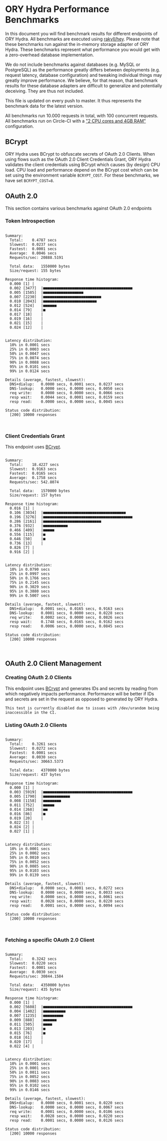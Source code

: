 # ORY Hydra Performance Benchmarks

In this document you will find benchmark results for different endpoints of ORY Hydra. All benchmarks are executed
using [rakyll/hey](https://github.com/rakyll/hey). Please note that these benchmarks run against the in-memory storage
adapter of ORY Hydra. These benchmarks represent what performance you would get with a zero-overhead database implementation.

We do not include benchmarks against databases (e.g. MySQL or PostgreSQL) as the performance greatly differs between
deployments (e.g. request latency, database configuration) and tweaking individual things may greatly improve performance.
We believe, for that reason, that benchmark results for these database adapters are difficult to generalize and potentially
deceiving. They are thus not included.

This file is updated on every push to master. It thus represents the benchmark data for the latest version.

All benchmarks run 10.000 requests in total, with 100 concurrent requests. All benchmarks run on Circle-CI with a
["2 CPU cores and 4GB RAM"](https://support.circleci.com/hc/en-us/articles/360000489307-Why-do-my-tests-take-longer-to-run-on-CircleCI-than-locally-)
configuration.

## BCrypt

ORY Hydra uses BCrypt to obfuscate secrets of OAuth 2.0 Clients. When using flows such as the OAuth 2.0 Client Credentials
Grant, ORY Hydra validates the client credentials using BCrypt which causes (by design) CPU load. CPU load and performance
depend on the BCrypt cost which can be set using the environment variable `BCRYPT_COST`. For these benchmarks,
we have set `BCRYPT_COST=8`.

## OAuth 2.0

This section contains various benchmarks against OAuth 2.0 endpoints

### Token Introspection

```

Summary:
  Total:	0.4787 secs
  Slowest:	0.0237 secs
  Fastest:	0.0001 secs
  Average:	0.0046 secs
  Requests/sec:	20888.5191
  
  Total data:	1550000 bytes
  Size/request:	155 bytes

Response time histogram:
  0.000 [1]	|
  0.002 [3477]	|■■■■■■■■■■■■■■■■■■■■■■■■■■■■■■■■■■■■■■■■
  0.005 [1585]	|■■■■■■■■■■■■■■■■■■
  0.007 [2230]	|■■■■■■■■■■■■■■■■■■■■■■■■■■
  0.010 [2043]	|■■■■■■■■■■■■■■■■■■■■■■■■
  0.012 [524]	|■■■■■■
  0.014 [79]	|■
  0.017 [18]	|
  0.019 [16]	|
  0.021 [15]	|
  0.024 [12]	|


Latency distribution:
  10% in 0.0001 secs
  25% in 0.0003 secs
  50% in 0.0047 secs
  75% in 0.0074 secs
  90% in 0.0088 secs
  95% in 0.0101 secs
  99% in 0.0124 secs

Details (average, fastest, slowest):
  DNS+dialup:	0.0000 secs, 0.0001 secs, 0.0237 secs
  DNS-lookup:	0.0000 secs, 0.0000 secs, 0.0050 secs
  req write:	0.0000 secs, 0.0000 secs, 0.0066 secs
  resp wait:	0.0044 secs, 0.0001 secs, 0.0159 secs
  resp read:	0.0000 secs, 0.0000 secs, 0.0045 secs

Status code distribution:
  [200]	10000 responses



```

### Client Credentials Grant

This endpoint uses [BCrypt](#bcrypt).

```

Summary:
  Total:	18.4227 secs
  Slowest:	0.9163 secs
  Fastest:	0.0165 secs
  Average:	0.1758 secs
  Requests/sec:	542.8074
  
  Total data:	1570000 bytes
  Size/request:	157 bytes

Response time histogram:
  0.016 [1]	|
  0.106 [3034]	|■■■■■■■■■■■■■■■■■■■■■■■■■■■■■■■■■■■■■
  0.196 [3276]	|■■■■■■■■■■■■■■■■■■■■■■■■■■■■■■■■■■■■■■■■
  0.286 [2161]	|■■■■■■■■■■■■■■■■■■■■■■■■■■
  0.376 [932]	|■■■■■■■■■■■
  0.466 [409]	|■■■■■
  0.556 [115]	|■
  0.646 [50]	|■
  0.736 [13]	|
  0.826 [7]	|
  0.916 [2]	|


Latency distribution:
  10% in 0.0790 secs
  25% in 0.0997 secs
  50% in 0.1766 secs
  75% in 0.2145 secs
  90% in 0.3029 secs
  95% in 0.3880 secs
  99% in 0.5007 secs

Details (average, fastest, slowest):
  DNS+dialup:	0.0001 secs, 0.0165 secs, 0.9163 secs
  DNS-lookup:	0.0001 secs, 0.0000 secs, 0.0228 secs
  req write:	0.0002 secs, 0.0000 secs, 0.0826 secs
  resp wait:	0.1748 secs, 0.0165 secs, 0.9162 secs
  resp read:	0.0006 secs, 0.0000 secs, 0.0845 secs

Status code distribution:
  [200]	10000 responses



```

## OAuth 2.0 Client Management

### Creating OAuth 2.0 Clients

This endpoint uses [BCrypt](#bcrypt) and generates IDs and secrets by reading from  which negatively impacts
performance. Performance will be better if IDs and secrets are set in the request as opposed to generated by ORY Hydra.

```
This test is currently disabled due to issues with /dev/urandom being inaccessible in the CI.
```

### Listing OAuth 2.0 Clients

```

Summary:
  Total:	0.3261 secs
  Slowest:	0.0272 secs
  Fastest:	0.0001 secs
  Average:	0.0030 secs
  Requests/sec:	30663.5373
  
  Total data:	4370000 bytes
  Size/request:	437 bytes

Response time histogram:
  0.000 [1]	|
  0.003 [5919]	|■■■■■■■■■■■■■■■■■■■■■■■■■■■■■■■■■■■■■■■■
  0.005 [1790]	|■■■■■■■■■■■■
  0.008 [1158]	|■■■■■■■■
  0.011 [752]	|■■■■■
  0.014 [268]	|■■
  0.016 [86]	|■
  0.019 [20]	|
  0.022 [3]	|
  0.024 [2]	|
  0.027 [1]	|


Latency distribution:
  10% in 0.0001 secs
  25% in 0.0002 secs
  50% in 0.0010 secs
  75% in 0.0052 secs
  90% in 0.0085 secs
  95% in 0.0103 secs
  99% in 0.0139 secs

Details (average, fastest, slowest):
  DNS+dialup:	0.0000 secs, 0.0001 secs, 0.0272 secs
  DNS-lookup:	0.0000 secs, 0.0000 secs, 0.0033 secs
  req write:	0.0000 secs, 0.0000 secs, 0.0061 secs
  resp wait:	0.0028 secs, 0.0000 secs, 0.0220 secs
  resp read:	0.0001 secs, 0.0000 secs, 0.0094 secs

Status code distribution:
  [200]	10000 responses



```

### Fetching a specific OAuth 2.0 Client

```

Summary:
  Total:	0.3242 secs
  Slowest:	0.0220 secs
  Fastest:	0.0001 secs
  Average:	0.0030 secs
  Requests/sec:	30844.1584
  
  Total data:	4350000 bytes
  Size/request:	435 bytes

Response time histogram:
  0.000 [1]	|
  0.002 [5608]	|■■■■■■■■■■■■■■■■■■■■■■■■■■■■■■■■■■■■■■■■
  0.004 [1402]	|■■■■■■■■■■
  0.007 [1235]	|■■■■■■■■■
  0.009 [888]	|■■■■■■
  0.011 [505]	|■■■■
  0.013 [203]	|■
  0.015 [76]	|■
  0.018 [61]	|
  0.020 [17]	|
  0.022 [4]	|


Latency distribution:
  10% in 0.0001 secs
  25% in 0.0001 secs
  50% in 0.0011 secs
  75% in 0.0052 secs
  90% in 0.0083 secs
  95% in 0.0102 secs
  99% in 0.0146 secs

Details (average, fastest, slowest):
  DNS+dialup:	0.0000 secs, 0.0001 secs, 0.0220 secs
  DNS-lookup:	0.0000 secs, 0.0000 secs, 0.0067 secs
  req write:	0.0001 secs, 0.0000 secs, 0.0106 secs
  resp wait:	0.0028 secs, 0.0000 secs, 0.0220 secs
  resp read:	0.0001 secs, 0.0000 secs, 0.0126 secs

Status code distribution:
  [200]	10000 responses



```
